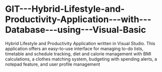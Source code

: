 # GIT---Hybrid-Lifestyle-and-Productivity-Application---with---Database---using---Visual-Basic
Hybrid Lifestyle and Productivity Application written in Visual Studio. This application offers an easy-to-use interface for managing to-do lists, timetable and schedule tracking, diet and calorie management with BMI calculations, a clothes matching system, budgeting with spending alerts, a notepad feature, and user profile management
